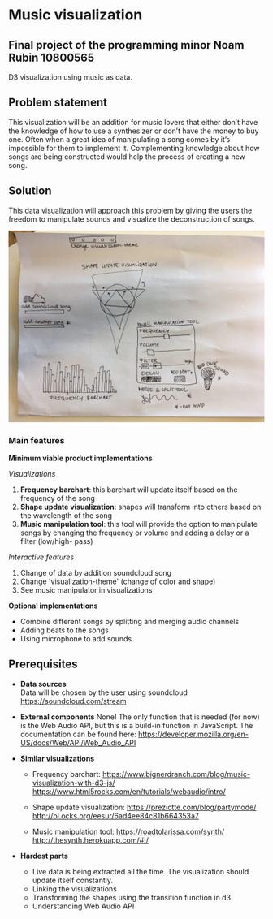 # Music visualization 
## Final project of the programming minor Noam Rubin 10800565
D3 visualization using music as data.

## Problem statement
This visualization will be an addition for music lovers that either don’t have the knowledge of how to use a synthesizer or don’t have the money to buy one. Often when a great idea of manipulating a song comes by it’s impossible for them to implement it. Complementing knowledge about how songs are being constructed would help the process of creating a new song.

## Solution
This data visualization will approach this problem by giving the users the freedom to manipulate sounds and visualize the deconstruction of songs.

![](https://github.com/noamrubin22/finalproject/blob/master/doc/sketchy.jpg) 

### Main features
**Minimum viable product implementations**

 *Visualizations*
  1. **Frequency barchart**: this barchart will update itself based on the frequency of the song
  2. **Shape update visualization**: shapes will transform into others based on the wavelength of the song
  3. **Music manipulation tool**: this tool will provide the option to manipulate songs by changing the frequency or volume and adding a delay or a filter (low/high- pass)

 *Interactive features*
  1. Change of data by addition soundcloud song 
  2. Change 'visualization-theme' (change of color and shape)
  3. See music manipulator in visualizations
  
**Optional implementations**
  * Combine different songs by splitting and merging audio channels
  * Adding beats to the songs
  * Using microphone to add sounds 

## Prerequisites
* **Data sources**  
  Data will be chosen by the user using soundcloud 
  https://soundcloud.com/stream 
  
* **External components**
  None! The only function that is needed (for now) is the Web Audio API, but this is a build-in function in JavaScript. The documentation can be found here: https://developer.mozilla.org/en-US/docs/Web/API/Web_Audio_API

* **Similar visualizations** 
  * Frequency barchart: 
      https://www.bignerdranch.com/blog/music-visualization-with-d3-js/  
      https://www.html5rocks.com/en/tutorials/webaudio/intro/ 
  
  * Shape update visualization: 
      https://preziotte.com/blog/partymode/ 
      http://bl.ocks.org/eesur/6ad4ee84c81b664353a7 
 
  * Music manipulation tool: 
      https://roadtolarissa.com/synth/ 
      http://thesynth.herokuapp.com/#!/
      
* **Hardest parts** 
  * Live data is being extracted all the time. The visualization should update itself constantly. 
  * Linking the visualizations
  * Transforming the shapes using the transition function in d3
  * Understanding Web Audio API 
   

